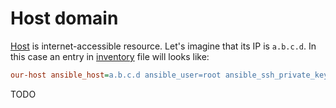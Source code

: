 # Host domain

[Host](../host) is internet-accessible resource. Let's imagine that its IP is `a.b.c.d`. In this case an entry in [inventory](../../ansible/inventory) file will looks like:

```ini
our-host ansible_host=a.b.c.d ansible_user=root ansible_ssh_private_key_file=~/.ssh/id_rsa
```

TODO
